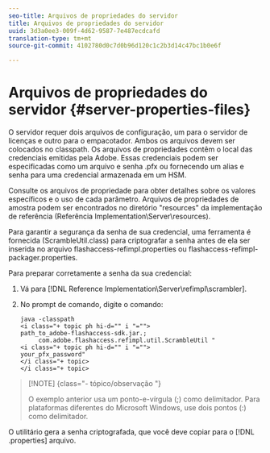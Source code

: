 ```yaml
---
seo-title: Arquivos de propriedades do servidor
title: Arquivos de propriedades do servidor
uuid: 3d3a0ee3-009f-4d62-9587-7e487ecdcafd
translation-type: tm+mt
source-git-commit: 4102780d0c7d0b96d120c1c2b3d14c47bc1b0e6f

---
```



# Arquivos de propriedades do servidor {#server-properties-files}

O servidor requer dois arquivos de configuração, um para o servidor de licenças e outro para o empacotador. Ambos os arquivos devem ser colocados no classpath. Os arquivos de propriedades contêm o local das credenciais emitidas pela Adobe. Essas credenciais podem ser especificadas como um arquivo e senha .pfx ou fornecendo um alias e senha para uma credencial armazenada em um HSM.

Consulte os arquivos de propriedade para obter detalhes sobre os valores específicos e o uso de cada parâmetro. Arquivos de propriedades de amostra podem ser encontrados no diretório &quot;resources&quot; da implementação de referência (Referência Implementation\Server\resources).

Para garantir a segurança da senha de sua credencial, uma ferramenta é fornecida (ScrambleUtil.class) para criptografar a senha antes de ela ser inserida no arquivo flashaccess-refimpl.properties ou flashaccess-refimpl-packager.properties.

Para preparar corretamente a senha da sua credencial:

1. Vá para [!DNL Reference Implementation\Server\refimpl\scrambler].
1. No prompt de comando, digite o comando:

   ```
   java -classpath  
   <i class="+ topic ph hi-d="" i "="">
   path_to_adobe-flashaccess-sdk.jar.; 
        com.adobe.flashaccess.refimpl.util.ScrambleUtil " 
   <i class="+ topic ph hi-d="" i "="">
   your_pfx_password" 
   </i class="+ topic> 
   </i class="+ topic>
   ```

>[!NOTE] {class=&quot;- tópico/observação &quot;}
>
>O exemplo anterior usa um ponto-e-vírgula (;) como delimitador. Para plataformas diferentes do Microsoft Windows, use dois pontos (:) como delimitador.

O utilitário gera a senha criptografada, que você deve copiar para o [!DNL .properties] arquivo.
